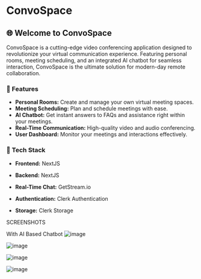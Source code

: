 

# ConvoSpace



## 🌐 Welcome to ConvoSpace

ConvoSpace is a cutting-edge video conferencing application designed to revolutionize your virtual communication experience. Featuring personal rooms, meeting scheduling, and an integrated AI chatbot for seamless interaction, ConvoSpace is the ultimate solution for modern-day remote collaboration.

### 🚀 Features

- **Personal Rooms:** Create and manage your own virtual meeting spaces.
- **Meeting Scheduling:** Plan and schedule meetings with ease.
- **AI Chatbot:** Get instant answers to FAQs and assistance right within your meetings.
- **Real-Time Communication:** High-quality video and audio conferencing.
- **User Dashboard:** Monitor your meetings and interactions effectively.

### 🧩 Tech Stack

- **Frontend:** NextJS
- **Backend:** NextJS

- **Real-Time Chat:** GetStream.io
- **Authentication:** Clerk Authentication
- **Storage:** Clerk Storage


SCREENSHOTS

With AI Based Chatbot
![image](https://github.com/hp-77/ConvoSpace/assets/149194659/d679db0c-5df9-4661-a4d7-c2fb4b3cd1d5)


![image](https://github.com/hp-77/ConvoSpace/assets/149194659/d7c4c58a-e776-4acf-8b2a-fc2ebef16159)

![image](https://github.com/hp-77/ConvoSpace/assets/149194659/98ed4750-4716-4832-ad50-1b28eaadd59f)

![image](https://github.com/hp-77/ConvoSpace/assets/149194659/df0d13f3-8a9b-4fa2-af37-03ddeafe6f9f)





